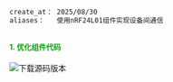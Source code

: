 <style>
.red {
  color: #ff0000;
}
.green {
  color:rgb(10, 162, 10);
}
.blue {
  color:rgb(17, 0, 255);
}

.wathet {
  color:rgb(0, 132, 255);
}
</style>



```bash
create_at： 2025/08/30
aliases：   使用nRF24L01组件实现设备间通信
```
## <span class="green"><font size=2>1. 优化组件代码 </font></span>
<font size=2>

</font>

![下载源码版本](./images/add_lvgl_pkgs_image1.png)
